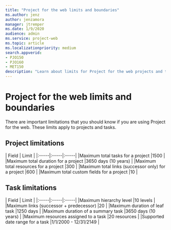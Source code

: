 ```yaml
---
title: "Project for the web limits and boundaries"
ms.author: jenz
author: jenzamora
manager: jtremper
ms.date: 1/9/2020
audience: admin
ms.service: project-web
ms.topic: article
ms.localizationpriority: medium
search.appverid:
- PJO150
- PJO160
- MET150
description: "Learn about limits for Project for the web projects and tasks."
---
```


# Project for the web limits and boundaries

There are important limitations that you should know if you are using Project for the web. These limits apply to projects and tasks.
  


## Project limitations

  
| Field | Limit |
|:-----|:-----|:-----|
|Maximum total tasks for a project |1500 |
|Maximum total duration for a project |3650 days (10 years) |
|Maximum total resources for a project |300 |
|Maximum total links (successor only) for a project |600 |
|Maximum total custom fields for a project |10 |


## Task limitations

  
| Field | Limit |
|:-----|:-----|:-----|
|Maximum hierarchy level |10 levels |
|Maximum links (successor + predecessor) |20 |
|Maximum duration of leaf task |1250 days |
|Maximum duration of a summary task |3650 days (10 years) |
|Maximum resources assigned to a task |20 resources |
|Supported date range for a task |1/1/2000 - 12/31/2149 |
